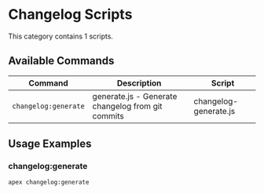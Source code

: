 # Changelog Scripts

This category contains 1 scripts.

## Available Commands

| Command | Description | Script |
|---------|-------------|--------|
| `changelog:generate` | generate.js - Generate changelog from git commits | changelog-generate.js |

## Usage Examples

### changelog:generate

```bash
apex changelog:generate
```

